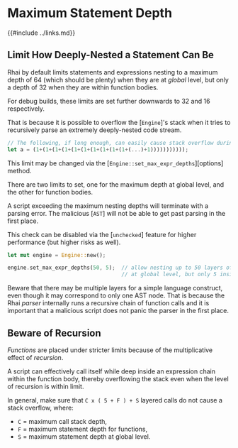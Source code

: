 Maximum Statement Depth
======================

{{#include ../links.md}}

Limit How Deeply-Nested a Statement Can Be
-----------------------------------------

Rhai by default limits statements and expressions nesting to a maximum depth of 64
(which should be plenty) when they are at _global_ level, but only a depth of 32
when they are within function bodies.

For debug builds, these limits are set further downwards to 32 and 16 respectively.

That is because it is possible to overflow the [`Engine`]'s stack when it tries to
recursively parse an extremely deeply-nested code stream.

```rust no_run
// The following, if long enough, can easily cause stack overflow during parsing.
let a = (1+(1+(1+(1+(1+(1+(1+(1+(1+(1+(...)+1)))))))))));
```

This limit may be changed via the [`Engine::set_max_expr_depths`][options] method.

There are two limits to set, one for the maximum depth at global level, and the other for function bodies.

A script exceeding the maximum nesting depths will terminate with a parsing error.
The malicious [`AST`] will not be able to get past parsing in the first place.

This check can be disabled via the [`unchecked`] feature for higher performance (but higher risks as well).

```rust no_run
let mut engine = Engine::new();

engine.set_max_expr_depths(50, 5);  // allow nesting up to 50 layers of expressions/statements
                                    // at global level, but only 5 inside functions
```

Beware that there may be multiple layers for a simple language construct, even though it may correspond
to only one AST node. That is because the Rhai _parser_ internally runs a recursive chain of function calls
and it is important that a malicious script does not panic the parser in the first place.


Beware of Recursion
-------------------

_Functions_ are placed under stricter limits because of the multiplicative effect of _recursion_.

A script can effectively call itself while deep inside an expression chain within the function body,
thereby overflowing the stack even when the level of recursion is within limit.

In general, make sure that `C x ( 5 + F ) + S` layered calls do not cause a stack overflow, where:

* `C` = maximum call stack depth,
* `F` = maximum statement depth for functions,
* `S` = maximum statement depth at global level.
